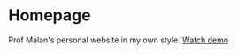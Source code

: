 # Homepage
Prof Malan's personal website in my own style. [Watch demo](https://vimeo.com/526587367)
